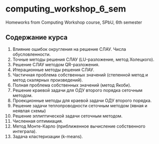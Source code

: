 # computing_workshop_6_sem
Homeworks from Computing Workshop course, SPbU, 6th semester

## Содержание курса
1) Влияние ошибок округления на решение СЛАУ. Числа обусловленности.
2) Точные методы решения СЛАУ (LU-разложение, метод Холецкого).
3) Решение СЛАУ методом QR-разложения.
4) Итерационные методы решения СЛАУ.
5) Частичная проблема собственных значений (степенной метод и метод скалярных произведений).
6) Полная проблема собственных значений (метод Якоби).
7) Решение краевой задачи для ОДУ второго порядка сеточным методом.
8) Проекционные методы для краевой задачи ОДУ второго порядка.
9) Решение задачи теплопроводности сеточным методом (явная и неявлая схемы)
10) Решение эллиптической задачи сеточным методом.
11) Численная оптимиация.
12) Метод Монте-Карло (приближенное вычисление собственного интеграла).
13) Задача кластеризации (k-means).
